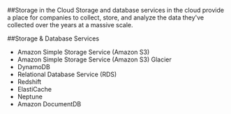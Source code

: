 ##Storage in the Cloud
Storage and database services in the cloud provide a place for companies to collect, store, and analyze the data they've collected over the years at a massive scale.

##Storage & Database Services
* Amazon Simple Storage Service (Amazon S3)
* Amazon Simple Storage Service (Amazon S3) Glacier
* DynamoDB
* Relational Database Service (RDS)
* Redshift
* ElastiCache
* Neptune
* Amazon DocumentDB
